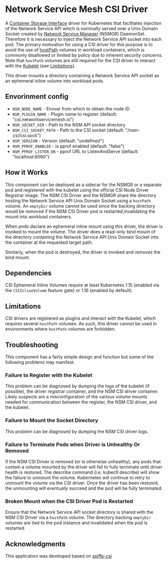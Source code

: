# Network Service Mesh CSI Driver

A [Container Storage
Interface](https://github.com/container-storage-interface/spec/blob/master/spec.md)
driver for Kubernetes that facilitates injection of the Network Service API which is nominally served over a Unix Domain Socket created by [Network Service Manager](https://github.com/networkservicemesh/cmd-nsmgr) (NSMGR) DaemonSet. Therefore it is necessary to inject the Network Service API socket into each pod. The primary motivation for using a CSI driver for this purpose is to avoid the use of
[hostPath](https://kubernetes.io/docs/concepts/storage/volumes/#hostpath)
volumes in workload containers, which is commonly disallowed or limited by
policy due to inherent security concerns. Note that `hostPath` volumes are
still required for the CSI driver to interact with the
[Kubelet](https://kubernetes.io/docs/reference/command-line-tools-reference/kubelet/)
(see [Limitations](#limitations)).

This driver mounts a directory containing a Network Service API socket as an ephemeral inline volume into workload pods.

## Envorinment config

* `NSM_NODE_NAME`       - Envvar from which to obtain the node ID
* `NSM_PLUGIN_NAME`     - Plugin name to register (default: "csi.networkservicemesh.io")
* `NSM_SOCKET_DIR`      - Path to the NSM API socket directory
* `NSM_CSI_SOCKET_PATH` - Path to the CSI socket (default: "/nsm-csi/csi.sock")
* `NSM_VERSION`         - Version (default: "undefined")
* `NSM_PPROF_ENABLED`   - is pprof enabled (default: "false")
* `NSM_PPROF_LISTEN_ON` - pprof URL to ListenAndServe (default: "localhost:6060")

## How it Works

This component can be deployed as a sidecar for the NSMGR or a separate pod and registered with the kubelet using the official CSI Node Driver Registrar image. The NSM CSI Driver and the NSMGR share the directory hosting the Network Service API Unix Domain Socket using a `hostPath` volume. An `emptyDir` volume cannot be used since the backing directory would be removed if the NSM CSI Driver pod is restarted,invalidating the mount into workload containers.

When pods declare an ephemeral inline mount using this driver, the driver is invoked to mount the volume. The driver does a read-only bind mount of the directory containing the Network Service API Unix Domain Socket into the container at the requested target path.

Similarly, when the pod is destroyed, the driver is invoked and removes the
bind mount.

## Dependencies

CSI Ephemeral Inline Volumes require at least Kubernetes 1.15 (enabled via the `CSIInlineVolume` feature gate) or 1.16 (enabled by default).

## Limitations

CSI drivers are registered as plugins and interact with the Kubelet, which requires several `hostPath` volumes. As such, this driver cannot be used in environments where `hostPath` volumes are forbidden.

## Troubleshooting

This component has a fairly simple design and function but some of the
following problems may manifest.

### Failure to Register with the Kubelet

This problem can be diagnosed by dumping the logs of the kubelet (if possible), the driver registrar container, and the NSM CSI driver container. Likely suspects are a misconfiguratoin of the various volume mounts needed for communication between the register, the NSM CSI driver, and the kubelet.

### Failure to Mount the Socket Directory

This problem can be diagnosed by dumping the NSM CSI driver logs.

### Failure to Terminate Pods when Driver is Unhealthy Or Removed

If the NSM CSI Driver is removed (or is otherwise unhealthy), any pods that
contain a volume mounted by the driver will fail to fully terminate until
driver health is restored. The describe command (i.e. kubectl describe) will show the failure to unmount the volume. Kubernetes will continue to retry to unmount the volume via the CSI driver. Once the driver has been restored, the unmounting will eventually succeed and the pod will be fully terminated.

### Broken Mount when the CSI Driver Pod is Restarted

Ensure that the Network Service API socket directory is shared with the NSM CSI Driver via a `hostPath` volume. The directory backing `emptyDir` volumes are tied to the pod instance and invalidated when the pod is restarted.

## Acknowledgments

This application was developed based on [spiffe-csi](https://github.com/spiffe/spiffe-csi)
